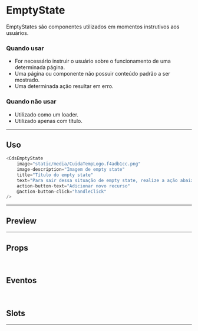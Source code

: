 # EmptyState

EmptyStates são componentes utilizados em momentos instrutivos aos usuários.

### Quando usar

- For necessário instruir o usuário sobre o funcionamento de uma determinada página.
- Uma página ou componente não possuir conteúdo padrão a ser mostrado.
- Uma determinada ação resultar em erro.

### Quando não usar

- Utilizado como um loader.
- Utilizado apenas com título.

---

## Uso

```js
<CdsEmptyState
	image="static/media/CuidaTempLogo.f4adb1cc.png"
	image-description="Imagem de empty state"
	title="Título do empty state"
	text="Para sair dessa situação de empty state, realize a ação abaixo"
	action-button-text="Adicionar novo recurso"
	@action-button-click="handleClick"
/>
```

---

## Preview

<PreviewBuilder
	:args
	:component="CdsEmptyState"
	:events="cdsEmptyStateEvents"
/>

---

## Props

<APITable
	name="CdsEmptyState"
	section="props"
/>
<br>

## Eventos

<APITable
	name="CdsEmptyState"
	section="events"
/>
<br>

## Slots

<APITable
	name="CdsEmptyState"
	section="slots"
/>

---


<script setup>
import { ref } from 'vue';
import CdsEmptyState from '@/components/EmptyState.vue';

const cdsEmptyStateEvents = [
	'actionButtonClick'
];

const args = ref({
	image: "https://static.vecteezy.com/system/resources/thumbnails/011/537/753/small_2x/box-empty-state-single-isolated-icon-with-flat-style-free-vector.jpg",
	imageDescription: 'Imagem de empty state',
	title: 'Título do empty state',
	text: 'Para sair dessa situação de empty state, realize a ação abaixo',
});
</script>
